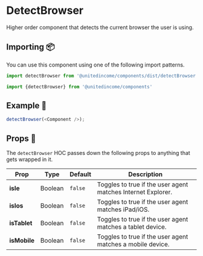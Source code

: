 # DetectBrowser

Higher order component that detects the current browser the user is using.

## Importing 📦

You can use this component using one of the following import patterns.

```javascript
import detectBrowser from '@unitedincome/components/dist/detectBrowser'
```

```javascript
import {detectBrowser} from '@unitedincome/components'
```

## Example 🚀

```javascript
detectBrowser(<Component />);
```

## Props 🔧

The `detectBrowser` HOC passes down the following props to anything that gets wrapped in it.

| Prop         | Type    | Default | Description                                                  |
| ------------ | ------- | ------- | ------------------------------------------------------------ |
| **isIe**     | Boolean | `false` | Toggles to true if the user agent matches Internet Explorer. |
| **isIos**    | Boolean | `false` | Toggles to true if the user agent matches iPad/iOS.          |
| **isTablet** | Boolean | `false` | Toggles to true if the user agent matches a tablet device.   |
| **isMobile** | Boolean | `false` | Toggles to true if the user agent matches a mobile device.   |
